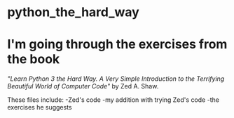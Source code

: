 # python_the_hard_way

# I'm going through the exercises from the book  
_"Learn Python 3 the Hard Way. A Very Simple Introduction to the Terrifying Beautiful World of Computer Code"_ 
by Zed A. Shaw.



These files include:
-Zed's code
-my addition with trying Zed's code 
-the exercises he suggests
